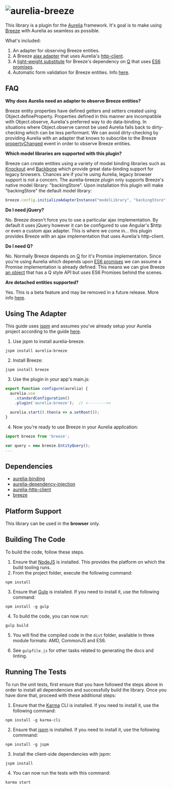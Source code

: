 # ![aurelia-breeze](aurelia-breeze.png)

This library is a plugin for the [Aurelia](http://www.aurelia.io/) framework.  It's goal is to make using [Breeze](http://www.getbreezenow.com/breezejs) with Aurelia as seamless as possible.

What's included:

1. An adapter for observing Breeze entities.
2. A Breeze [ajax adapter](http://www.getbreezenow.com/documentation/controlling-ajax) that uses Aurelia's [http-client](https://github.com/aurelia/http-client).
3. A [light-weight substitute](https://github.com/jdanyow/aurelia-breeze/blob/master/src/promise-adapter.js) for Breeze's dependency on [Q](https://github.com/kriskowal/q) that uses [ES6 promises](https://developer.mozilla.org/en-US/docs/Web/JavaScript/Reference/Global_Objects/Promise).
4. Automatic form validation for Breeze entities.  Info [here](http://www.danyow.net/form-validation-with-breeze-and-aurelia/).


## FAQ

**Why does Aurelia need an adapter to observe Breeze entities?**

Breeze entity properties have defined getters and setters created using Object.defineProperty.  Properties defined in this manner are incompatible with Object.observe, Aurelia's preferred way to do data-binding.  In situations where Object.observe cannot be used Aurelia falls back to dirty-checking which can be less performant.  We can avoid dirty-checking by providing Aurelia with an adapter that knows to subscribe to the Breeze [propertyChanged](http://www.breezejs.com/sites/all/apidocs/classes/EntityAspect.html#event_propertyChanged) event in order to observe Breeze entities.

**Which model libraries are supported with this plugin?**

Breeze can create entities using a variety of model binding libraries such as [Knockout](http://knockoutjs.com/) and [Backbone](http://backbonejs.org/) which provide great data-binding support for legacy browsers.  Chances are if you're using Aurelia, legacy browser support is not a concern.  The aurelia-breeze plugin only supports Breeze's native model library: "backingStore".  Upon installation this plugin will make "backingStore" the default model library:
```javascript
breeze.config.initializeAdapterInstance("modelLibrary", "backingStore", true);
```

**Do I need jQuery?**

No.  Breeze doesn't force you to use a particular ajax implementation.  By default it uses jQuery however it can be configured to use Angular's $http or even a custom ajax adapter.  This is where we come in... this plugin provides Breeze with an ajax implementation that uses Aurelia's http-client.

**Do I need Q?**

No.  Normally Breeze depends on [Q](https://github.com/kriskowal/q) for it's Promise implementation.  Since you're using Aurelia which depends upon [ES6 promises](https://developer.mozilla.org/en-US/docs/Web/JavaScript/Reference/Global_Objects/Promise) we can assume a Promise implementation is already defined.  This means we can give Breeze [an object](https://github.com/jdanyow/aurelia-breeze/blob/master/src/promise-adapter.js) that has a Q style API but uses ES6 Promises behind the scenes.

**Are detached entities supported?**

Yes.  This is a beta feature and may be removed in a future release.  More info [here](https://github.com/jdanyow/aurelia-breeze/issues/7).

## Using The Adapter

This guide uses [jspm](http://jspm.io/) and assumes you've already setup your Aurelia project according to the guide [here](http://aurelia.io/get-started.html).

1. Use jspm to install aurelia-breeze.

  ```shell
  jspm install aurelia-breeze
  ```
2. Install Breeze:

  ```shell
  jspm install breeze
  ```
3. Use the plugin in your app's main.js:

  ```javascript
  export function configure(aurelia) {
    aurelia.use
      .standardConfiguration()
      .plugin('aurelia-breeze');  // <--------<<

    aurelia.start().then(a => a.setRoot());
  }
  ```
4. Now you're ready to use Breeze in your Aurelia application:

  ```javascript
  import breeze from 'breeze';

  var query = new breeze.EntityQuery();
  ...
  ```

## Dependencies

* [aurelia-binding](https://github.com/aurelia/binding)
* [aurelia-dependency-injection](https://github.com/aurelia/dependency-injection)
* [aurelia-http-client](https://github.com/aurelia/http-client)
* [breeze](http://www.getbreezenow.com/breezejs)

## Platform Support

This library can be used in the **browser** only.

## Building The Code

To build the code, follow these steps.

1. Ensure that [NodeJS](http://nodejs.org/) is installed. This provides the platform on which the build tooling runs.
2. From the project folder, execute the following command:

  ```shell
  npm install
  ```
3. Ensure that [Gulp](http://gulpjs.com/) is installed. If you need to install it, use the following command:

  ```shell
  npm install -g gulp
  ```
4. To build the code, you can now run:

  ```shell
  gulp build
  ```
5. You will find the compiled code in the `dist` folder, available in three module formats: AMD, CommonJS and ES6.

6. See `gulpfile.js` for other tasks related to generating the docs and linting.

## Running The Tests

To run the unit tests, first ensure that you have followed the steps above in order to install all dependencies and successfully build the library. Once you have done that, proceed with these additional steps:

1. Ensure that the [Karma](http://karma-runner.github.io/) CLI is installed. If you need to install it, use the following command:

  ```shell
  npm install -g karma-cli
  ```
2. Ensure that [jspm](http://jspm.io/) is installed. If you need to install it, use the following commnand:

  ```shell
  npm install -g jspm
  ```
3. Install the client-side dependencies with jspm:

  ```shell
  jspm install
  ```
4. You can now run the tests with this command:

  ```shell
  karma start
  ```

